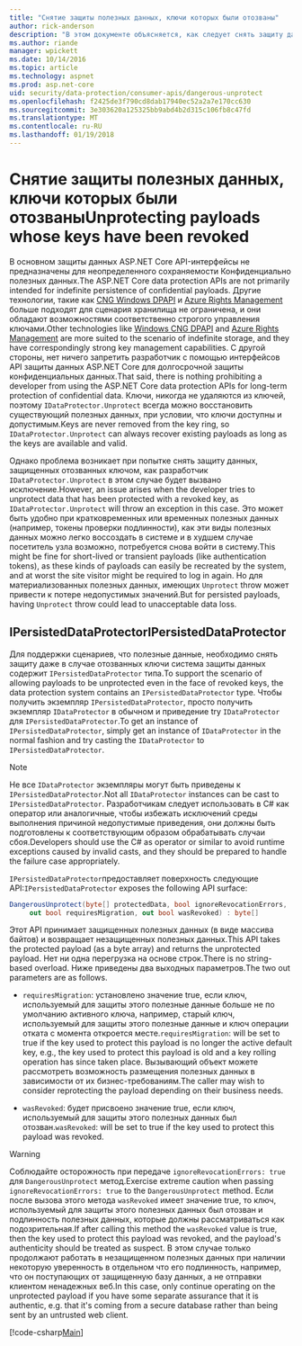 ```yaml
---
title: "Снятие защиты полезных данных, ключи которых были отозваны"
author: rick-anderson
description: "В этом документе объясняется, как следует снять защиту данных, защищенные с помощью ключей, поскольку были отозваны, в приложении ASP.NET Core."
ms.author: riande
manager: wpickett
ms.date: 10/14/2016
ms.topic: article
ms.technology: aspnet
ms.prod: asp.net-core
uid: security/data-protection/consumer-apis/dangerous-unprotect
ms.openlocfilehash: f2425de3f790cd8dab17940ec52a2a7e170cc630
ms.sourcegitcommit: 3e303620a125325bb9abd4b2d315c106fb8c47fd
ms.translationtype: MT
ms.contentlocale: ru-RU
ms.lasthandoff: 01/19/2018
---
```

# <a name="unprotecting-payloads-whose-keys-have-been-revoked"></a><span data-ttu-id="524e2-103">Снятие защиты полезных данных, ключи которых были отозваны</span><span class="sxs-lookup"><span data-stu-id="524e2-103">Unprotecting payloads whose keys have been revoked</span></span>

<a name="data-protection-consumer-apis-dangerous-unprotect"></a>

<span data-ttu-id="524e2-104">В основном защиты данных ASP.NET Core API-интерфейсы не предназначены для неопределенного сохраняемости Конфиденциально полезных данных.</span><span class="sxs-lookup"><span data-stu-id="524e2-104">The ASP.NET Core data protection APIs are not primarily intended for indefinite persistence of confidential payloads.</span></span> <span data-ttu-id="524e2-105">Другие технологии, такие как [CNG Windows DPAPI](https://msdn.microsoft.com/library/windows/desktop/hh706794%28v=vs.85%29.aspx) и [Azure Rights Management](https://docs.microsoft.com/rights-management/) больше подходят для сценария хранилища не ограничена, и они обладают возможностями соответственно строгого управления ключами.</span><span class="sxs-lookup"><span data-stu-id="524e2-105">Other technologies like [Windows CNG DPAPI](https://msdn.microsoft.com/library/windows/desktop/hh706794%28v=vs.85%29.aspx) and [Azure Rights Management](https://docs.microsoft.com/rights-management/) are more suited to the scenario of indefinite storage, and they have correspondingly strong key management capabilities.</span></span> <span data-ttu-id="524e2-106">С другой стороны, нет ничего запретить разработчик с помощью интерфейсов API защиты данных ASP.NET Core для долгосрочной защиты конфиденциальных данных.</span><span class="sxs-lookup"><span data-stu-id="524e2-106">That said, there is nothing prohibiting a developer from using the ASP.NET Core data protection APIs for long-term protection of confidential data.</span></span> <span data-ttu-id="524e2-107">Ключи, никогда не удаляются из ключей, поэтому `IDataProtector.Unprotect` всегда можно восстановить существующий полезных данных, при условии, что ключи доступны и допустимым.</span><span class="sxs-lookup"><span data-stu-id="524e2-107">Keys are never removed from the key ring, so `IDataProtector.Unprotect` can always recover existing payloads as long as the keys are available and valid.</span></span>

<span data-ttu-id="524e2-108">Однако проблема возникает при попытке снять защиту данных, защищенных отозванных ключом, как разработчик `IDataProtector.Unprotect` в этом случае будет вызвано исключение.</span><span class="sxs-lookup"><span data-stu-id="524e2-108">However, an issue arises when the developer tries to unprotect data that has been protected with a revoked key, as `IDataProtector.Unprotect` will throw an exception in this case.</span></span> <span data-ttu-id="524e2-109">Это может быть удобно при кратковременных или временных полезных данных (например, токены проверки подлинности), как эти виды полезных данных можно легко воссоздать в системе и в худшем случае посетитель узла возможно, потребуется снова войти в систему.</span><span class="sxs-lookup"><span data-stu-id="524e2-109">This might be fine for short-lived or transient payloads (like authentication tokens), as these kinds of payloads can easily be recreated by the system, and at worst the site visitor might be required to log in again.</span></span> <span data-ttu-id="524e2-110">Но для материализованных полезных данных, имеющих `Unprotect` throw может привести к потере недопустимых значений.</span><span class="sxs-lookup"><span data-stu-id="524e2-110">But for persisted payloads, having `Unprotect` throw could lead to unacceptable data loss.</span></span>

## <a name="ipersisteddataprotector"></a><span data-ttu-id="524e2-111">IPersistedDataProtector</span><span class="sxs-lookup"><span data-stu-id="524e2-111">IPersistedDataProtector</span></span>

<span data-ttu-id="524e2-112">Для поддержки сценариев, что полезные данные, необходимо снять защиту даже в случае отозванных ключи система защиты данных содержит `IPersistedDataProtector` типа.</span><span class="sxs-lookup"><span data-stu-id="524e2-112">To support the scenario of allowing payloads to be unprotected even in the face of revoked keys, the data protection system contains an `IPersistedDataProtector` type.</span></span> <span data-ttu-id="524e2-113">Чтобы получить экземпляр `IPersistedDataProtector`, просто получить экземпляр `IDataProtector` в обычном и приведение try `IDataProtector` для `IPersistedDataProtector`.</span><span class="sxs-lookup"><span data-stu-id="524e2-113">To get an instance of `IPersistedDataProtector`, simply get an instance of `IDataProtector` in the normal fashion and try casting the `IDataProtector` to `IPersistedDataProtector`.</span></span>

> [!NOTE]
> <span data-ttu-id="524e2-114">Не все `IDataProtector` экземпляры могут быть приведены к `IPersistedDataProtector`.</span><span class="sxs-lookup"><span data-stu-id="524e2-114">Not all `IDataProtector` instances can be cast to `IPersistedDataProtector`.</span></span> <span data-ttu-id="524e2-115">Разработчикам следует использовать в C# как оператор или аналогичные, чтобы избежать исключений среды выполнения причиной недопустимые приведения, они должны быть подготовлены к соответствующим образом обрабатывать случаи сбоя.</span><span class="sxs-lookup"><span data-stu-id="524e2-115">Developers should use the C# as operator or similar to avoid runtime exceptions caused by invalid casts, and they should be prepared to handle the failure case appropriately.</span></span>

<span data-ttu-id="524e2-116">`IPersistedDataProtector`предоставляет поверхность следующие API:</span><span class="sxs-lookup"><span data-stu-id="524e2-116">`IPersistedDataProtector` exposes the following API surface:</span></span>

```csharp
DangerousUnprotect(byte[] protectedData, bool ignoreRevocationErrors,
     out bool requiresMigration, out bool wasRevoked) : byte[]
```

<span data-ttu-id="524e2-117">Этот API принимает защищенных полезных данных (в виде массива байтов) и возвращает незащищенных полезных данных.</span><span class="sxs-lookup"><span data-stu-id="524e2-117">This API takes the protected payload (as a byte array) and returns the unprotected payload.</span></span> <span data-ttu-id="524e2-118">Нет ни одна перегрузка на основе строк.</span><span class="sxs-lookup"><span data-stu-id="524e2-118">There is no string-based overload.</span></span> <span data-ttu-id="524e2-119">Ниже приведены два выходных параметров.</span><span class="sxs-lookup"><span data-stu-id="524e2-119">The two out parameters are as follows.</span></span>

* <span data-ttu-id="524e2-120">`requiresMigration`: установлено значение true, если ключ, используемый для защиты этого полезные данные больше не по умолчанию активного ключа, например, старый ключ, используемый для защиты этого полезные данные и ключ операции отката с момента откроется месте.</span><span class="sxs-lookup"><span data-stu-id="524e2-120">`requiresMigration`: will be set to true if the key used to protect this payload is no longer the active default key, e.g., the key used to protect this payload is old and a key rolling operation has since taken place.</span></span> <span data-ttu-id="524e2-121">Вызывающий объект можете рассмотреть возможность размещения полезных данных в зависимости от их бизнес-требованиям.</span><span class="sxs-lookup"><span data-stu-id="524e2-121">The caller may wish to consider reprotecting the payload depending on their business needs.</span></span>

* <span data-ttu-id="524e2-122">`wasRevoked`: будет присвоено значение true, если ключ, используемый для защиты этого полезных данных был отозван.</span><span class="sxs-lookup"><span data-stu-id="524e2-122">`wasRevoked`: will be set to true if the key used to protect this payload was revoked.</span></span>

>[!WARNING]
> <span data-ttu-id="524e2-123">Соблюдайте осторожность при передаче `ignoreRevocationErrors: true` для `DangerousUnprotect` метод.</span><span class="sxs-lookup"><span data-stu-id="524e2-123">Exercise extreme caution when passing `ignoreRevocationErrors: true` to the `DangerousUnprotect` method.</span></span> <span data-ttu-id="524e2-124">Если после вызова этого метода `wasRevoked` имеет значение true, то ключ, используемый для защиты этого полезных данных был отозван и подлинность полезных данных, которые должны рассматриваться как подозрительная.</span><span class="sxs-lookup"><span data-stu-id="524e2-124">If after calling this method the `wasRevoked` value is true, then the key used to protect this payload was revoked, and the payload's authenticity should be treated as suspect.</span></span> <span data-ttu-id="524e2-125">В этом случае только продолжают работать в незащищенном полезных данных при наличии некоторую уверенность в отдельном что его подлинность, например, что он поступающих от защищенную базу данных, а не отправки клиентом ненадежных веб.</span><span class="sxs-lookup"><span data-stu-id="524e2-125">In this case, only continue operating on the unprotected payload if you have some separate assurance that it is authentic, e.g. that it's coming from a secure database rather than being sent by an untrusted web client.</span></span>

[!code-csharp[Main](dangerous-unprotect/samples/dangerous-unprotect.cs)]
